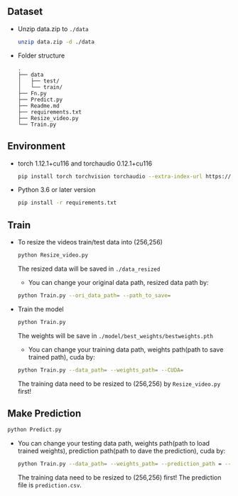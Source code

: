 ## Dataset
- Unzip data.zip to `./data`
    ```sh
    unzip data.zip -d ./data
    ```
- Folder structure
    ```
    .
    ├── data
    │   ├── test/
    │   └── train/
    ├── Fn.py
    ├── Predict.py
    ├── Readme.md
    ├── requirements.txt
    ├── Resize_video.py
    └── Train.py
    ```

## Environment
- torch 1.12.1+cu116 and torchaudio 0.12.1+cu116
    ```sh
    pip install torch torchvision torchaudio --extra-index-url https://download.pytorch.org/whl/cu116
    ```

- Python 3.6 or later version
    ```sh
    pip install -r requirements.txt
    ```




## Train
- To resize the videos train/test data into (256,256)
    ```sh
    python Resize_video.py
    ```
    The resized data will be saved in `./data_resized`

    - You can change your original data path, resized data path by: 
    ```sh
    python Train.py --ori_data_path= --path_to_save= 
    ```

- Train the model
    ```sh
    python Train.py
    ```
    The weights will be save in `./model/best_weights/bestweights.pth`

    - You can change your training data path, weights path(path to save trained path), cuda by:
    ```sh
    python Train.py --data_path= --weights_path= --CUDA=
    ```
    The training data need to be resized to (256,256) by `Resize_video.py` first!
    

## Make Prediction
```sh
python Predict.py
```

- You can change your testing data path, weights path(path to load trained weights), prediction path(path to dave the prediction), cuda by:
    ```sh
    python Train.py --data_path= --weights_path= --prediction_path = --CUDA=
    ```
    The training data need to be resized to (256,256) first!
The prediction file is `prediction.csv`.
